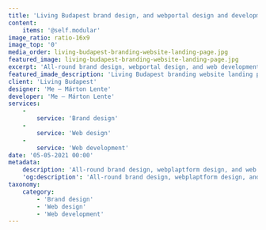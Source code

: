 ```yaml
---
title: 'Living Budapest brand design, and webportal design and development'
content:
    items: '@self.modular'
image_ratio: ratio-16x9
image_top: '0'
media_order: living-budapest-branding-website-landing-page.jpg
featured_image: living-budapest-branding-website-landing-page.jpg
excerpt: 'All-round brand design, webportal design, and web development for Living Budapest, a Hungarian real estate agency.'
featured_imade_description: 'Living Budapest branding website landing page'
client: 'Living Budapest'
designer: 'Me – Márton Lente'
developer: 'Me – Márton Lente'
services:
    -
        service: 'Brand design'
    -
        service: 'Web design'
    -
        service: 'Web development'
date: '05-05-2021 00:00'
metadata:
    description: 'All-round brand design, webplaptform design, and web development for Living Budapest, a Hungarian real estate agency.'
    'og:description': 'All-round brand design, webplaptform design, and web development for Living Budapest, a Hungarian real estate agency.'
taxonomy:
    category:
        - 'Brand design'
        - 'Web design'
        - 'Web development'
---
```


